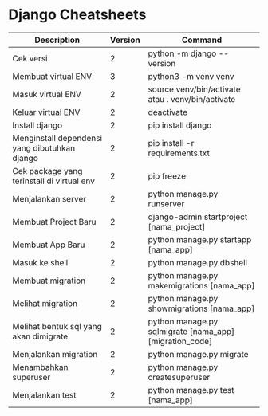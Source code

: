 # Django Cheatsheets

| Description                                 | Version | Command                                                   |
|-------------                                |---------|---------                                                  |
|Cek versi                                    |2        |python -m django --version                                 |
|Membuat virtual ENV                          |3        |python3 -m venv venv                                       |
|Masuk virtual ENV                            |2        |source venv/bin/activate atau . venv/bin/activate          |
|Keluar virtual ENV                           |2        |deactivate                                                 |
|Install django                               |2        |pip install django                                         |
|Menginstall dependensi yang dibutuhkan django|2        |pip install -r requirements.txt                            |
|Cek package yang terinstall di virtual env   |2        |pip freeze                                                 |
|Menjalankan server                           |2        |python manage.py runserver                                 |
|Membuat Project Baru                         |2        |django-admin startproject [nama_project]                   |
|Membuat App Baru                             |2        |python manage.py startapp [nama_app]                       |
|Masuk ke shell                               |2        |python manage.py dbshell                                   |
|Membuat migration                            |2        |python manage.py makemigrations [nama_app]                 |
|Melihat migration                            |2        |python manage.py showmigrations [nama_app]                 |
|Melihat bentuk sql yang akan dimigrate       |2        |python manage.py sqlmigrate [nama_app] [migration_code]    |
|Menjalankan migration                        |2        |python manage.py migrate                                   |
|Menambahkan superuser                        |2        |python manage.py createsuperuser                           |
|Menjalankan test                             |2        |python manage.py test [nama_app]                           |

